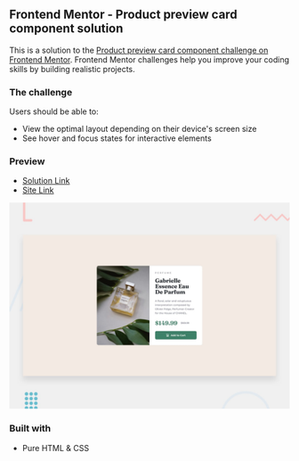 ## Frontend Mentor - Product preview card component solution

This is a solution to the [Product preview card component challenge on Frontend Mentor](https://www.frontendmentor.io/challenges/product-preview-card-component-GO7UmttRfa).
Frontend Mentor challenges help you improve your coding skills by building realistic projects.

### The challenge

Users should be able to:

- View the optimal layout depending on their device's screen size
- See hover and focus states for interactive elements

### Preview

- [Solution Link](https://www.frontendmentor.io/solutions/pure-html-and-css-8qXwI2ypkm)
- [Site Link](https://haquanq.github.io/frontendmentor-product-preview-card-component/)

![](./design/desktop-preview.jpg)

### Built with

- Pure HTML & CSS
